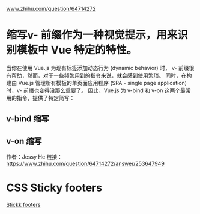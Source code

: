 www.zhihu.com/question/64714272
# 缩写v- 前缀作为一种视觉提示，用来识别模板中 Vue 特定的特性。
当你在使用 Vue.js 为现有标签添加动态行为 (dynamic behavior) 时，
v- 前缀很有帮助，然而，对于一些频繁用到的指令来说，就会感到使用繁琐。
同时，在构建由 Vue.js 管理所有模板的单页面应用程序 (SPA - single page application) 时，v- 前缀也变得没那么重要了。
因此，Vue.js 为 v-bind 和 v-on 这两个最常用的指令，提供了特定简写：
## v-bind 缩写
<!-- 完整语法 --><a v-bind:href="url"></a>
<!-- 缩写 --><a :href="url"></a>
## v-on 缩写
<!-- 完整语法 --><a v-on:click="doSomething"></a>
<!-- 缩写 --><a @click="doSomething"></a>

作者：Jessy He
链接：https://www.zhihu.com/question/64714272/answer/253647949

# CSS Sticky footers
[Stickk footers](https://www.w3cplus.com/css3/css-secrets/sticky-footers.html)

